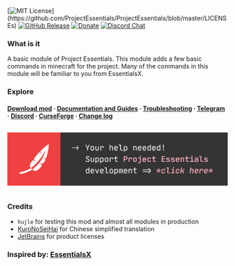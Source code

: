 [![MIT License](https://img.shields.io/apm/l/atomic-design-ui.svg?)](https://github.com/ProjectEssentials/ProjectEssentials/blob/master/LICENSEs) [![GitHub Release](https://img.shields.io/github/release/ProjectEssentials/ProjectEssentials.svg?style=flat)]() [![Donate](https://img.shields.io/badge/$-support-ff69b4.svg?style=flat)](https://paypal.me/mairwunnx) [![Discord Chat](https://img.shields.io/discord/308323056592486420.svg)](https://discord.gg/VU9XZAt)

### What is it

A basic module of Project Essentials. This module adds a few basic commands in minecraft for the project. Many of the commands in this module will be familiar to you from EssentialsX.

### Explore

#### [Download mod](https://github.com/ProjectEssentials/ProjectEssentials/releases/download/2.0.0%2BMC-1.14.4/Project.Essentials.Basic-2.0.0+MC-1.14.4.jar) · [Documentation and Guides](https://projectessentials.github.io/manual) · [Troubleshooting](https://github.com/ProjectEssentials/ProjectEssentials/issues/new/choose) · [Telegram](https://t.me/minecraftforge) · [Discord](https://discord.gg/VU9XZAt) · [CurseForge](https://www.curseforge.com/minecraft/mc-mods/project-essentials) · [Change log](https://github.com/ProjectEssentials/ProjectEssentials/blob/master/changelog.md)

[![](https://github.com/ProjectEssentials/ProjectEssentials-Assets/raw/ASSETS-20-Q2/assets/common/support.png)](https://gist.github.com/MairwunNx/fda95062618db6880ef8ee06e1bba54f)

### Credits

- `hujle` for testing this mod and almost all modules in production
- [KuroNoSeiHai](https://github.com/KuroNoSeiHai) for Chinese simplified translation
- [JetBrains](https://www.jetbrains.com/) for product licenses

### Inspired by: [EssentialsX](https://github.com/EssentialsX)
